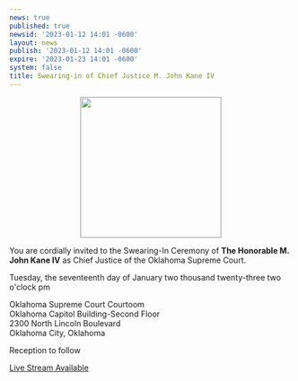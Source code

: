 ```yaml
---
news: true
published: true
newsid: '2023-01-12 14:01 -0600'
layout: news
publish: '2023-01-12 14:01 -0600'
expire: '2023-01-23 14:01 -0600'
system: false
title: Swearing-in of Chief Justice M. John Kane IV
---
```

<div style="text-align: center;"><a href="https://www.oscn.net/images/news/chief-justice-m-john-kane-invitation.jpg"><img style="width: 250px; margin: 0 0; border: solid 1px silver; " src="https://www.oscn.net/images/news/chief-justice-m-john-kane-invitation.jpg" /></a><br /></div>

You are cordially invited to the Swearing-In Ceremony of **The Honorable M. John Kane IV** as Chief Justice of the Oklahoma Supreme Court.

Tuesday, the seventeenth day of January two thousand twenty-three two o'clock pm

Oklahoma Supreme Court Courtoom  
Oklahoma Capitol Building-Second Floor  
2300 North Lincoln Boulevard  
Oklahoma City, Oklahoma

Reception to follow

[Live Stream Available](https://youtu.be/lb_5W74y9gM)
